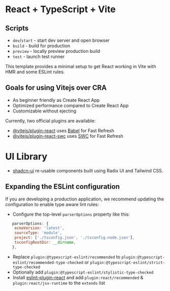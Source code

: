 # React + TypeScript + Vite


## Scripts

- `dev`/`start` - start dev server and open browser
- `build` - build for production
- `preview` - locally preview production build
- `test` - launch test runner

This template provides a minimal setup to get React working in Vite with HMR and some ESLint rules.

## Goals for using Vitejs over CRA

- As beginner friendly as Create React App
- Optimized performance compared to Create React App
- Customizable without ejecting

Currently, two official plugins are available:

- [@vitejs/plugin-react](https://github.com/vitejs/vite-plugin-react/blob/main/packages/plugin-react/README.md) uses [Babel](https://babeljs.io/) for Fast Refresh
- [@vitejs/plugin-react-swc](https://github.com/vitejs/vite-plugin-react-swc) uses [SWC](https://swc.rs/) for Fast Refresh

# UI Library
   - [shadcn-ui](https://ui.shadcn.com/) re-usable components built using Radix UI and Tailwind CSS.

## Expanding the ESLint configuration

If you are developing a production application, we recommend updating the configuration to enable type aware lint rules:

- Configure the top-level `parserOptions` property like this:

```js
   parserOptions: {
    ecmaVersion: 'latest',
    sourceType: 'module',
    project: ['./tsconfig.json', './tsconfig.node.json'],
    tsconfigRootDir: __dirname,
   },
```

- Replace `plugin:@typescript-eslint/recommended` to `plugin:@typescript-eslint/recommended-type-checked` or `plugin:@typescript-eslint/strict-type-checked`
- Optionally add `plugin:@typescript-eslint/stylistic-type-checked`
- Install [eslint-plugin-react](https://github.com/jsx-eslint/eslint-plugin-react) and add `plugin:react/recommended` & `plugin:react/jsx-runtime` to the `extends` list
